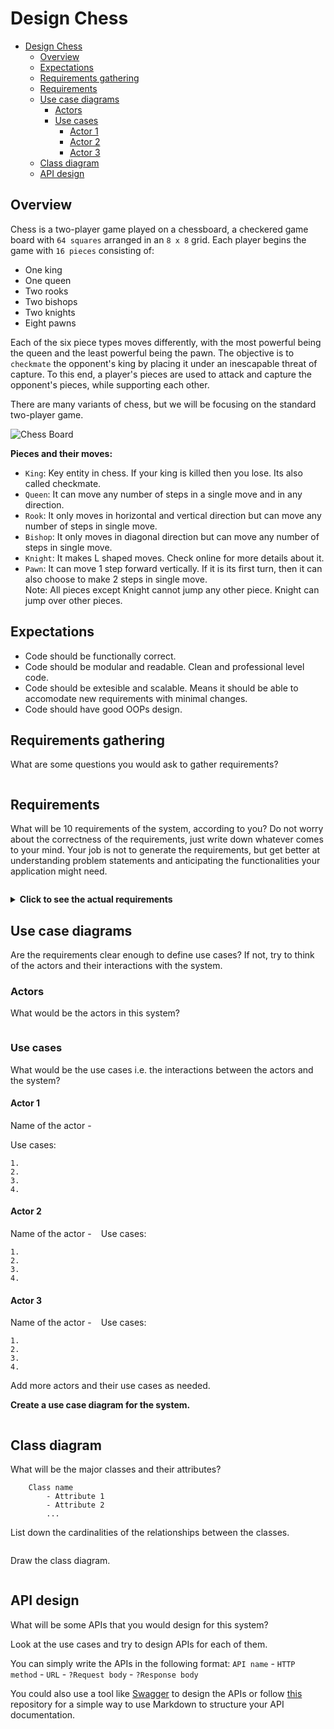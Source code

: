 # Design Chess

- [Design Chess](#design-chess)
  - [Overview](#overview)
  - [Expectations](#expectations)
  - [Requirements gathering](#requirements-gathering)
  - [Requirements](#requirements)
  - [Use case diagrams](#use-case-diagrams)
    - [Actors](#actors)
    - [Use cases](#use-cases)
      - [Actor 1](#actor-1)
      - [Actor 2](#actor-2)
      - [Actor 3](#actor-3)
  - [Class diagram](#class-diagram)
  - [API design](#api-design)

## Overview

Chess is a two-player game played on a chessboard, a checkered game board with `64 squares` arranged in an `8 x 8` grid. Each player begins the game with `16 pieces` consisting of:
* One king
* One queen
* Two rooks
* Two bishops
* Two knights
* Eight pawns

Each of the six piece types moves differently, with the most powerful being the queen and the least powerful being the pawn. The objective is to `checkmate` the opponent's king by placing it under an inescapable threat of capture. To this end, a player's pieces are used to attack and capture the opponent's pieces, while supporting each other.

There are many variants of chess, but we will be focusing on the standard two-player game.

![Chess Board](https://www.chess.com/bundles/web/images/offline-play/standardboard.png)

**Pieces and their moves:**
* `King`: Key entity in chess. If your king is killed then you lose. Its also called checkmate.
* `Queen`: It can move any number of steps in a single move and in any direction.
* `Rook`: It only moves in horizontal and vertical direction but can move any number of steps in single move.
* `Bishop`: It only moves in diagonal direction but can move any number of steps in single move.
* `Knight`: It makes L shaped moves. Check online for more details about it.
* `Pawn`: It can move 1 step forward vertically. If it is its first turn, then it can also choose to make 2 steps in single move.  
Note: All pieces except Knight cannot jump any other piece. Knight can jump over other pieces.

## Expectations
* Code should be functionally correct.
* Code should be modular and readable. Clean and professional level code.
* Code should be extesible and scalable. Means it should be able to accomodate new requirements with minimal changes.
* Code should have good OOPs design.

## Requirements gathering

What are some questions you would ask to gather requirements?

```
```

## Requirements
What will be 10 requirements of the system, according to you?
Do not worry about the correctness of the requirements, just write down whatever comes to your mind.
Your job is not to generate the requirements, but get better at understanding problem statements and anticipating the functionalities your application might need.
```
```

<details>
  <summary><strong>Click to see the actual requirements</strong></summary>
  
  1. The system should support two online players to play a game of chess.
  2. All rules of international chess will be followed.
  3. Each player will be randomly assigned a side, black or white.
  4. Both players will play their moves one after the other. The white side plays the first move.
  5. Players can’t cancel or roll back their moves.
  6. The system should maintain a log of all moves by both players.
  7. Each side will start with 8 pawns, 2 rooks, 2 bishops, 2 knights, 1 queen, and 1 king.
  8. The game can finish either in a checkmate from one side, forfeit or stalemate (a draw), or resignation.
</details>

## Use case diagrams

Are the requirements clear enough to define use cases?
If not, try to think of the actors and their interactions with the system.

### Actors
What would be the actors in this system?
```
```

### Use cases

What would be the use cases i.e. the interactions between the actors and the system?

#### Actor 1

Name of the actor - ` `

Use cases:
```
1. 
2. 
3. 
4. 
```
#### Actor 2

Name of the actor - ` `
Use cases:
```
1. 
2. 
3. 
4. 
```

#### Actor 3

Name of the actor - ` `
Use cases:
```
1. 
2. 
3. 
4. 
```
Add more actors and their use cases as needed.

**Create a use case diagram for the system.**

```
```

## Class diagram

What will be the major classes and their attributes?

```
    Class name
        - Attribute 1
        - Attribute 2
        ...
```

List down the cardinalities of the relationships between the classes.
```
```

Draw the class diagram.
```
```

## API design

What will be some APIs that you would design for this system?

Look at the use cases and try to design APIs for each of them.

You can simply write the APIs in the following format:
`API name` - `HTTP method` - `URL` - `?Request body` - `?Response body`

You could also use a tool like [Swagger](https://swagger.io/) to design the APIs or follow [this](https://github.com/jamescooke/restapidocs) repository for a simple way to use Markdown to structure your API documentation.

```
```
